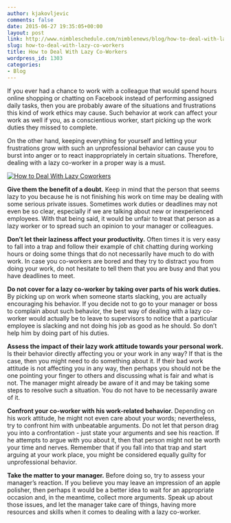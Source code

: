 ```yaml
---
author: kjakovljevic
comments: false
date: 2015-06-27 19:35:05+00:00
layout: post
link: http://www.nimbleschedule.com/nimblenews/blog/how-to-deal-with-lazy-co-workers/
slug: how-to-deal-with-lazy-co-workers
title: How to Deal With Lazy Co-Workers
wordpress_id: 1303
categories:
- Blog
---
```


If you ever had a chance to work with a colleague that would spend hours online shopping or chatting on Facebook instead of performing assigned daily tasks, then you are probably aware of the situations and frustrations this kind of work ethics may cause. Such behavior at work can affect your work as well if you, as a conscientious worker, start picking up the work duties they missed to complete.

On the other hand, keeping everything for yourself and letting your frustrations grow with such an unprofessional behavior can cause you to burst into anger or to react inappropriately in certain situations. Therefore, dealing with a lazy co-worker in a proper way is a must.

[![How to Deal With Lazy Coworkers](http://www.nimbleschedule.com/wp-content/uploads/2014/12/How-to-deal-with-lazy-co-workers.png)](http://www.nimbleschedule.com/wp-content/uploads/2014/12/How-to-deal-with-lazy-co-workers.png)


**Give them the benefit of a doubt.** Keep in mind that the person that seems lazy to you because he is not finishing his work on time may be dealing with some serious private issues. Sometimes work duties or deadlines may not even be so clear, especially if we are talking about new or inexperienced employees. With that being said, it would be unfair to treat that person as a lazy worker or to spread such an opinion to your manager or colleagues.


**Don’t let their laziness affect your productivity.** Often times it is very easy to fall into a trap and follow their example of chit chatting during working hours or doing some things that do not necessarily have much to do with work. In case you co-workers are bored and they try to distract you from doing your work, do not hesitate to tell them that you are busy and that you have deadlines to meet.

**Do not cover for a lazy co-worker by taking over parts of his work duties.** By picking up on work when someone starts slacking, you are actually encouraging his behavior. If you decide not to go to your manager or boss to complain about such behavior, the best way of dealing with a lazy co-worker would actually be to leave to supervisors to notice that a particular employee is slacking and not doing his job as good as he should. So don’t help him by doing part of his duties.

**Assess the impact of their lazy work attitude towards your personal work.** Is their behavior directly affecting you or your work in any way? If that is the case, then you might need to do something about it. If their bad work attitude is not affecting you in any way, then perhaps you should not be the one pointing your finger to others and discussing what is fair and what is not. The manager might already be aware of it and may be taking some steps to resolve such a situation. You do not have to be necessarily aware of it.

**Confront your co-worker with his work-related behavior.** Depending on his work attitude, he might not even care about your words; nevertheless, try to confront him with unbeatable arguments. Do not let that person drag you into a confrontation - just state your arguments and see his reaction. If he attempts to argue with you about it, then that person might not be worth your time and nerves. Remember that if you fall into that trap and start arguing at your work place, you might be considered equally guilty for unprofessional behavior.

**Take the matter to your manager.** Before doing so, try to assess your manager’s reaction. If you believe you may leave an impression of an apple polisher, then perhaps it would be a better idea to wait for an appropriate occasion and, in the meantime, collect more arguments. Speak up about those issues, and let the manager take care of things, having more resources and skills when it comes to dealing with a lazy co-worker.
